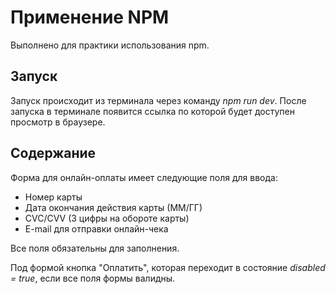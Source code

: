 
# Применение NPM

Выполнено для практики использования npm.

## Запуск

Запуск происходит из терминала через команду *npm run dev*.
После запуска в терминале появится ссылка по которой будет доступен просмотр в браузере.

## Содержание

Форма для онлайн-оплаты имеет следующие поля для ввода:

- Номер карты
- Дата окончания действия карты (ММ/ГГ)
- CVC/CVV (3 цифры на обороте карты)
- E-mail для отправки онлайн-чека

Все поля обязательны для заполнения.

Под формой кнопка "Оплатить", которая переходит в состояние *disabled = true*, если все поля формы валидны.